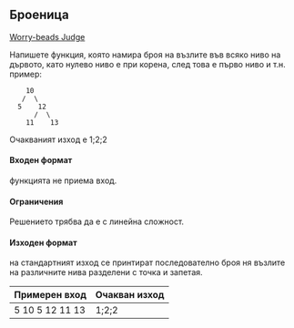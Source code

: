 ## Броеница

[Worry-beads Judge](https://www.hackerrank.com/contests/test4-sda-/challenges/challenge-1693/problem)

Напишете функция, която намира броя на възлите във всяко ниво на дървото, като нулево ниво е при корена, след това е първо ниво и т.н. пример:
```
    10
   /  \   
  5    12
      /  \
    11    13
```
Очакваният изход е 1;2;2

#### Входен формат

функцията не приема вход.

#### Ограничения

Решението трябва да е с линейна сложност.

#### Изходен формат

на стандартният изход се принтират последователно броя ня възлите на различните нива разделени с точка и запетая.

Примерен вход|Очакван изход
-|-
5 10 5 12 11 13|1;2;2
